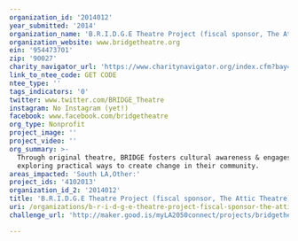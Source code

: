 ```yaml
---
organization_id: '2014012'
year_submitted: '2014'
organization_name: 'B.R.I.D.G.E Theatre Project (fiscal sponsor, The Attic Theatre)'
organization_website: www.bridgetheatre.org
ein: '954473701'
zip: '90027'
charity_navigator_url: 'https://www.charitynavigator.org/index.cfm?bay=search.profile&ein=954473701'
link_to_ntee_code: GET CODE
ntee_type: ''
tags_indicators: '0'
twitter: www.twitter.com/BRIDGE_Theatre
instagram: No Instagram (yet!)
facebook: www.facebook.com/bridgetheatre
org_type: Nonprofit
project_image: ''
project_video: ''
org_summary: >-
  Through original theatre, BRIDGE fosters cultural awareness & engages youth in
  exploring practical ways to create change in their community.
areas_impacted: 'South LA,Other:'
project_ids: '4102013'
organization_id_2: '2014012'
title: 'B.R.I.D.G.E Theatre Project (fiscal sponsor, The Attic Theatre)'
uri: /organizations/b-r-i-d-g-e-theatre-project-fiscal-sponsor-the-attic-theatre/
challenge_url: 'http://maker.good.is/myLA2050connect/projects/bridgetheatre.html'

---
```


